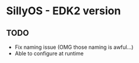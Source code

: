 # SillyOS - EDK2 version

## TODO
* Fix naming issue (OMG those naming is awful...)
* Able to configure at runtime